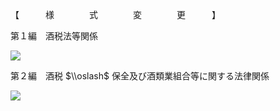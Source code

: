 【　　　様　　　　式　　　　変　　　　更　　　】

第１編　酒税法等関係

![](https://www.nta.go.jp/tmp/05956074-7bfb-46da-b139-f26348392836/images/5df1c5b2c54b471d3de28a58626b977132b3570de430560f1855ac551177530a.jpg)

第２編　酒税 $\\oslash$ 保全及び酒類業組合等に関する法律関係

![](https://www.nta.go.jp/tmp/05956074-7bfb-46da-b139-f26348392836/images/ba6edd1146d99b175347fd7197cf48dc6ce1933c147596c20c3532887ab0e8a5.jpg)